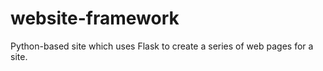# website-framework
Python-based site which uses Flask to create a series of web pages for a site. 
